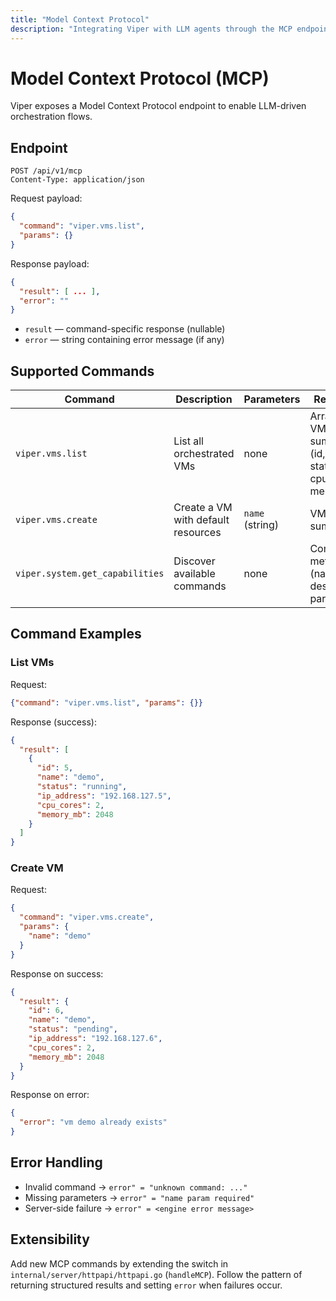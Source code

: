 ```yaml
---
title: "Model Context Protocol"
description: "Integrating Viper with LLM agents through the MCP endpoint."
---
```


# Model Context Protocol (MCP)

Viper exposes a Model Context Protocol endpoint to enable LLM-driven orchestration flows.

## Endpoint

```
POST /api/v1/mcp
Content-Type: application/json
```

Request payload:

```json
{
  "command": "viper.vms.list",
  "params": {}
}
```

Response payload:

```json
{
  "result": [ ... ],
  "error": ""
}
```

- `result` — command-specific response (nullable)
- `error` — string containing error message (if any)

## Supported Commands

| Command | Description | Parameters | Response |
| --- | --- | --- | --- |
| `viper.vms.list` | List all orchestrated VMs | none | Array of VM summaries (id, name, status, ip, cpu, memory) |
| `viper.vms.create` | Create a VM with default resources | `name` (string) | VM summary |
| `viper.system.get_capabilities` | Discover available commands | none | Command metadata (name, description, params) |

## Command Examples

### List VMs

Request:
```json
{"command": "viper.vms.list", "params": {}}
```
Response (success):
```json
{
  "result": [
    {
      "id": 5,
      "name": "demo",
      "status": "running",
      "ip_address": "192.168.127.5",
      "cpu_cores": 2,
      "memory_mb": 2048
    }
  ]
}
```

### Create VM

Request:
```json
{
  "command": "viper.vms.create",
  "params": {
    "name": "demo"
  }
}
```

Response on success:
```json
{
  "result": {
    "id": 6,
    "name": "demo",
    "status": "pending",
    "ip_address": "192.168.127.6",
    "cpu_cores": 2,
    "memory_mb": 2048
  }
}
```

Response on error:
```json
{
  "error": "vm demo already exists"
}
```

## Error Handling

- Invalid command → `error" = "unknown command: ..."`
- Missing parameters → `error" = "name param required"`
- Server-side failure → `error" = <engine error message>`

## Extensibility

Add new MCP commands by extending the switch in `internal/server/httpapi/httpapi.go` (`handleMCP`). Follow the pattern of returning structured results and setting `error` when failures occur.

